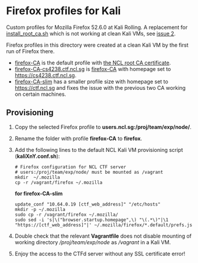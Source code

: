 # Firefox profiles for Kali

Custom profiles for Mozilla Firefox 52.6.0 at Kali Rolling. A replacement for [install_root_ca.sh](../install_root_ca.sh) which is not working at clean Kali VMs, see [issue 2](https://github.com/nus-ncl/ctfd-deployment/issues/2).

Firefox profiles in this directory were created at a clean Kali VM by the first run of Firefox there.

- [firefox-CA](firefox-CA/) is the default profile with [the NCL root CA certificate](../../server_scripts/rootCA.pem).
- [firefox-CA-cs4238.ctf.ncl.sg](firefox-CA-cs4238.ctf.ncl.sg/) is [firefox-CA](firefox-CA/) with homepage set to https://cs4238.ctf.ncl.sg.
- [firefox-CA-slim](firefox-CA-slim/) has a smaller profile size with homepage set to https://ctf.ncl.sg and fixes the issue with the previous two CA working on certain machines.

## Provisioning

1. Copy the selected Firefox profile to **users.ncl.sg:/proj/team/exp/node/**.
1. Rename the folder with profile **firefox-CA** to **firefox**.
1. Add the following lines to the default NCL Kali VM provisioning script (**kaliXnY.conf.sh**):
    ~~~~
    # Firefox configuration for NCL CTF server
    # users:/proj/team/exp/node/ must be mounted as /vagrant
    mkdir  ~/.mozilla
    cp -r /vagrant/firefox ~/.mozilla
    ~~~~
    
    **for firefox-CA-slim**
    ~~~
    update_conf "10.64.0.19 [ctf_web_address]" "/etc/hosts"
    mkdir -p ~/.mozilla
    sudo cp -r /vagrant/firefox ~/.mozilla/
    sudo sed -i 's|\("browser.startup.homepage",\) "\(.*\)"|\1 "https://[ctf_web_address]"|' ~/.mozilla/firefox/*.default/prefs.js
    ~~~
1. Double check that the relevant **Vagrantfile** does not disable mounting of working directory */proj/team/exp/node* as */vagrant* in a Kali VM.
1. Enjoy the access to the CTFd server without any SSL certificate error!
